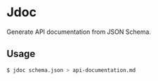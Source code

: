 # Jdoc
Generate API documentation from JSON Schema.

## Usage
```sh
$ jdoc schema.json > api-documentation.md
```
